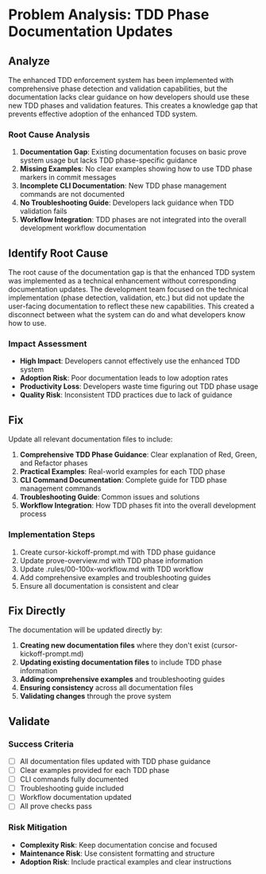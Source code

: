 # Problem Analysis: TDD Phase Documentation Updates

## Analyze
The enhanced TDD enforcement system has been implemented with comprehensive phase detection and validation capabilities, but the documentation lacks clear guidance on how developers should use these new TDD phases and validation features. This creates a knowledge gap that prevents effective adoption of the enhanced TDD system.

### Root Cause Analysis
1. **Documentation Gap**: Existing documentation focuses on basic prove system usage but lacks TDD phase-specific guidance
2. **Missing Examples**: No clear examples showing how to use TDD phase markers in commit messages
3. **Incomplete CLI Documentation**: New TDD phase management commands are not documented
4. **No Troubleshooting Guide**: Developers lack guidance when TDD validation fails
5. **Workflow Integration**: TDD phases are not integrated into the overall development workflow documentation

## Identify Root Cause
The root cause of the documentation gap is that the enhanced TDD system was implemented as a technical enhancement without corresponding documentation updates. The development team focused on the technical implementation (phase detection, validation, etc.) but did not update the user-facing documentation to reflect these new capabilities. This created a disconnect between what the system can do and what developers know how to use.

### Impact Assessment
- **High Impact**: Developers cannot effectively use the enhanced TDD system
- **Adoption Risk**: Poor documentation leads to low adoption rates
- **Productivity Loss**: Developers waste time figuring out TDD phase usage
- **Quality Risk**: Inconsistent TDD practices due to lack of guidance

## Fix
Update all relevant documentation files to include:
1. **Comprehensive TDD Phase Guidance**: Clear explanation of Red, Green, and Refactor phases
2. **Practical Examples**: Real-world examples for each TDD phase
3. **CLI Command Documentation**: Complete guide for TDD phase management commands
4. **Troubleshooting Guide**: Common issues and solutions
5. **Workflow Integration**: How TDD phases fit into the overall development process

### Implementation Steps
1. Create cursor-kickoff-prompt.md with TDD phase guidance
2. Update prove-overview.md with TDD phase information
3. Update .rules/00-100x-workflow.md with TDD workflow
4. Add comprehensive examples and troubleshooting guides
5. Ensure all documentation is consistent and clear

## Fix Directly
The documentation will be updated directly by:
1. **Creating new documentation files** where they don't exist (cursor-kickoff-prompt.md)
2. **Updating existing documentation files** to include TDD phase information
3. **Adding comprehensive examples** and troubleshooting guides
4. **Ensuring consistency** across all documentation files
5. **Validating changes** through the prove system

## Validate
### Success Criteria
- [ ] All documentation files updated with TDD phase guidance
- [ ] Clear examples provided for each TDD phase
- [ ] CLI commands fully documented
- [ ] Troubleshooting guide included
- [ ] Workflow documentation updated
- [ ] All prove checks pass

### Risk Mitigation
- **Complexity Risk**: Keep documentation concise and focused
- **Maintenance Risk**: Use consistent formatting and structure
- **Adoption Risk**: Include practical examples and clear instructions
